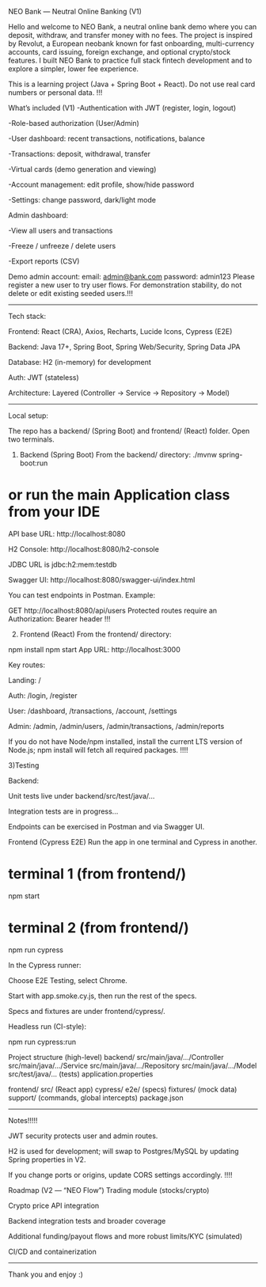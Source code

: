 NEO Bank — Neutral Online Banking (V1)

Hello and welcome to NEO Bank, a neutral online bank demo where you can deposit, withdraw, and transfer money with no fees. The project is inspired by Revolut, a European neobank known for fast onboarding, multi-currency accounts, card issuing, foreign exchange, and optional crypto/stock features. I built NEO Bank to practice full stack fintech development and to explore a simpler, lower fee experience.

This is a learning project (Java + Spring Boot + React). Do not use real card numbers or personal data. !!!

What’s included (V1)
-Authentication with JWT (register, login, logout)

-Role-based authorization (User/Admin)

-User dashboard: recent transactions, notifications, balance

-Transactions: deposit, withdrawal, transfer

-Virtual cards (demo generation and viewing)

-Account management: edit profile, show/hide password

-Settings: change password, dark/light mode

Admin dashboard:

-View all users and transactions

-Freeze / unfreeze / delete users

-Export reports (CSV)

Demo admin account:
email: admin@bank.com
password: admin123
Please register a new user to try user flows. For demonstration stability, do not delete or edit existing seeded users.!!!

---------------------------------------------------------------------------------------------------------------------------

Tech stack:

Frontend: React (CRA), Axios, Recharts, Lucide Icons, Cypress (E2E)

Backend: Java 17+, Spring Boot, Spring Web/Security, Spring Data JPA

Database: H2 (in-memory) for development

Auth: JWT (stateless)

Architecture: Layered (Controller → Service → Repository → Model)

---------------------------------------------------------------------------------------------------------------------------

Local setup:

The repo has a backend/ (Spring Boot) and frontend/ (React) folder. Open two terminals.

1) Backend (Spring Boot)
From the backend/ directory:
./mvnw spring-boot:run
# or run the main Application class from your IDE

API base URL: http://localhost:8080

H2 Console: http://localhost:8080/h2-console

JDBC URL is jdbc:h2:mem:testdb 

Swagger UI: http://localhost:8080/swagger-ui/index.html


You can test endpoints in Postman. Example:

GET http://localhost:8080/api/users
Protected routes require an Authorization: Bearer <JWT> header !!!

2) Frontend (React)
From the frontend/ directory:

npm install
npm start
App URL: http://localhost:3000

Key routes:

Landing: /

Auth: /login, /register

User: /dashboard, /transactions, /account, /settings

Admin: /admin, /admin/users, /admin/transactions, /admin/reports

If you do not have Node/npm installed, install the current LTS version of Node.js; npm install will fetch all required packages. !!!!

3)Testing

Backend:

Unit tests live under backend/src/test/java/...

Integration tests are in progress...

Endpoints can be exercised in Postman and via Swagger UI.

Frontend (Cypress E2E)
Run the app in one terminal and Cypress in another.

# terminal 1 (from frontend/)
npm start

# terminal 2 (from frontend/)
npm run cypress

In the Cypress runner:

Choose E2E Testing, select Chrome.

Start with app.smoke.cy.js, then run the rest of the specs.

Specs and fixtures are under frontend/cypress/.

Headless run (CI-style):

npm run cypress:run

Project structure (high-level)
backend/
  src/main/java/.../Controller
  src/main/java/.../Service
  src/main/java/.../Repository
  src/main/java/.../Model
  src/test/java/... (tests)
  application.properties

frontend/
  src/ (React app)
  cypress/
    e2e/        (specs)
    fixtures/   (mock data)
    support/    (commands, global intercepts)
  package.json

----------------------------------------------------------------------------------------------------------------
  
Notes!!!!!

JWT security protects user and admin routes.

H2 is used for development; will swap to Postgres/MySQL by updating Spring properties in V2.

If you change ports or origins, update CORS settings accordingly. !!!!


Roadmap (V2 — “NEO Flow”)
Trading module (stocks/crypto)

Crypto price API integration

Backend integration tests and broader coverage

Additional funding/payout flows and more robust limits/KYC (simulated)

CI/CD and containerization

---------------------------------------------------------------------------------------------------------------------
Thank you and enjoy :)
